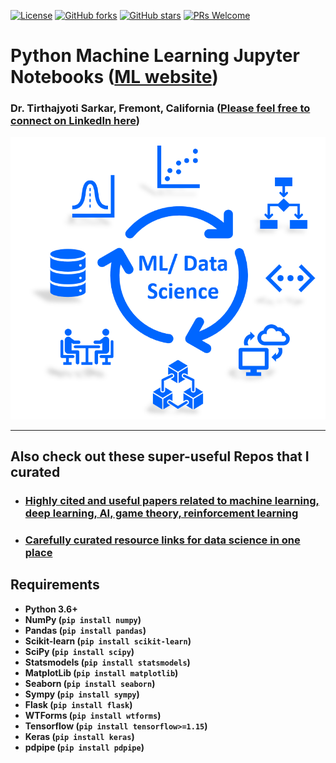 [![License](https://img.shields.io/badge/License-BSD%202--Clause-orange.svg)](https://opensource.org/licenses/BSD-2-Clause)
[![GitHub forks](https://img.shields.io/github/forks/tirthajyoti/Machine-Learning-with-Python.svg)](https://github.com/tirthajyoti/Machine-Learning-with-Python/network)
[![GitHub stars](https://img.shields.io/github/stars/tirthajyoti/Machine-Learning-with-Python.svg)](https://github.com/tirthajyoti/Machine-Learning-with-Python/stargazers)
[![PRs Welcome](https://img.shields.io/badge/PRs-welcome-brightgreen.svg)](https://github.com/tirthajyoti/Machine-Learning-with-Python/pulls)

# Python Machine Learning Jupyter Notebooks ([ML website](https://machine-learning-with-python.readthedocs.io/en/latest/))

### Dr. Tirthajyoti Sarkar, Fremont, California ([Please feel free to connect on LinkedIn here](https://www.linkedin.com/in/tirthajyoti-sarkar-2127aa7))

![ml-ds](https://raw.githubusercontent.com/tirthajyoti/Machine-Learning-with-Python/master/Images/ML-DS-cycle-1.png)

---

## Also check out these super-useful Repos that I curated

- ### [Highly cited and useful papers related to machine learning, deep learning, AI, game theory, reinforcement learning](https://github.com/tirthajyoti/Papers-Literature-ML-DL-RL-AI)

- ### [Carefully curated resource links for data science in one place](https://github.com/tirthajyoti/Data-science-best-resources)

## Requirements
* **Python 3.6+**
* **NumPy (`pip install numpy`)**
* **Pandas (`pip install pandas`)**
* **Scikit-learn (`pip install scikit-learn`)**
* **SciPy (`pip install scipy`)**
* **Statsmodels (`pip install statsmodels`)**
* **MatplotLib (`pip install matplotlib`)**
* **Seaborn (`pip install seaborn`)**
* **Sympy (`pip install sympy`)**
* **Flask (`pip install flask`)**
* **WTForms (`pip install wtforms`)**
* **Tensorflow (`pip install tensorflow>=1.15`)**
* **Keras (`pip install keras`)**
* **pdpipe (`pip install pdpipe`)**
